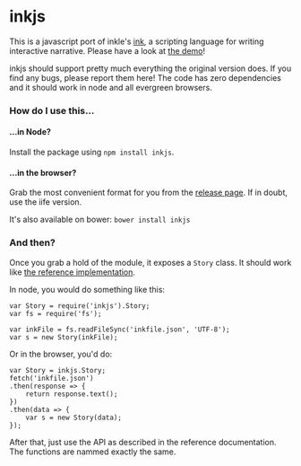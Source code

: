 # inkjs

This is a javascript port of inkle's [ink](https://github.com/inkle/ink), a scripting language for writing interactive narrative. Please have a look at [the demo](http://yannick-lohse.fr/inkjs/)!

inkjs should support pretty much everything the original version does. If you find any bugs, please report them here! The code has zero dependencies and it should work in node and all evergreen browsers.

### How do I use this…

#### …in Node?

Install the package using `npm install inkjs`.

#### …in the browser?

Grab the most convenient format for you from the [release page](https://github.com/y-lohse/inkjs/releases). If in doubt, use the iife version.

It's also available on bower: `bower install inkjs`

### And then?

Once you grab a hold of the module, it exposes a `Story` class. It should work like [the reference implementation](https://github.com/inkle/ink/blob/master/Documentation/RunningYourInk.md).

In node, you would do something like this:

```
var Story = require('inkjs').Story;
var fs = require('fs');

var inkFile = fs.readFileSync('inkfile.json', 'UTF-8');
var s = new Story(inkFile);
```

Or in the browser, you'd do:

```
var Story = inkjs.Story;
fetch('inkfile.json')
.then(response => {
	return response.text();
})
.then(data => {
	var s = new Story(data);
});
```

After that, just use the API as described in the reference documentation. The functions are nammed exactly the same.